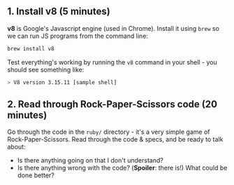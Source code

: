 ## 1. Install v8 (5 minutes)

**v8** is Google's Javascript engine (used in Chrome). Install it using `brew` so we can run JS programs from the command line:

```bash
brew install v8
```

Test everything's working by running the `v8` command in your shell - you should see something like:

```bash
> V8 version 3.15.11 [sample shell]
```

## 2. Read through Rock-Paper-Scissors code (20 minutes)

Go through the code in the `ruby/` directory - it's a very simple game of Rock-Paper-Scissors. Read through the code & specs, and be ready to talk about:

- Is there anything going on that I don't understand?
- Is there anything wrong with the code? (<strong>Spoiler</strong>: there is!) What could be done better?
